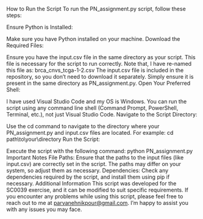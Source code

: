 How to Run the Script
To run the PN_assignment.py script, follow these steps:

Ensure Python is Installed:

Make sure you have Python installed on your machine.
Download the Required Files:

Ensure you have the input.csv file in the same directory as your script. This file is necessary for the script to run correctly. Note that, I have re-named this file as: brca_cnvs_tcga-1-2.csv
The input.csv file is included in the repository, so you don’t need to download it separately. Simply ensure it is present in the same directory as PN_assignment.py.
Open Your Preferred Shell:

I have used Visual Studio Code and my OS is Windows. You can run the script using any command line shell (Command Prompt, PowerShell, Terminal, etc.), not just Visual Studio Code.
Navigate to the Script Directory:

Use the cd command to navigate to the directory where your PN_assignment.py and input.csv files are located. For example:
cd path\to\your\directory
Run the Script:

Execute the script with the following command:
python PN_assignment.py
Important Notes
File Paths: Ensure that the paths to the input files (like input.csv) are correctly set in the script. The paths may differ on your system, so adjust them as necessary.
Dependencies: Check any dependencies required by the script, and install them using pip if necessary.
Additional Information
This script was developed for the SC0039 exercise, and it can be modified to suit specific requirements.
If you encounter any problems while using this script, please feel free to reach out to me at parvanehnikpour@gmail.com. I’m happy to assist you with any issues you may face.
